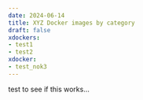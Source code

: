 ```yaml
---
date: 2024-06-14
title: XYZ Docker images by category
draft: false
xdockers:
- test1
- test2
xdocker:
- test_nok3
---
```


test to see if this works...
